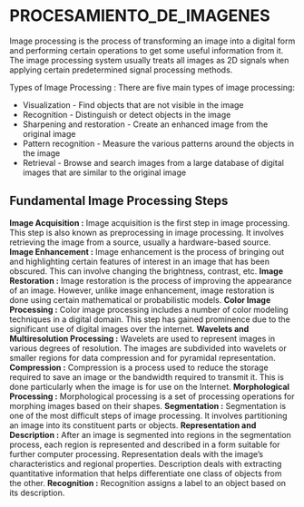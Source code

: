 # PROCESAMIENTO_DE_IMAGENES

Image processing is the process of transforming an image into a digital form and performing certain operations to get some useful information from it. The image processing system usually treats all images as 2D signals when applying certain predetermined signal processing methods.

Types of Image Processing : There are five main types of image processing:
* Visualization - Find objects that are not visible in the image
* Recognition - Distinguish or detect objects in the image
* Sharpening and restoration - Create an enhanced image from the original image
* Pattern recognition - Measure the various patterns around the objects in the image
* Retrieval - Browse and search images from a large database of digital images that are similar to the original image

## Fundamental Image Processing Steps
**Image Acquisition :** Image acquisition is the first step in image processing. This step is also known as preprocessing in image processing. It involves retrieving the image from a source, usually a hardware-based source.
**Image Enhancement :** Image enhancement is the process of bringing out and highlighting certain features of interest in an image that has been obscured. This can involve changing the brightness, contrast, etc.
**Image Restoration :** Image restoration is the process of improving the appearance of an image. However, unlike image enhancement, image restoration is done using certain mathematical or probabilistic models.
**Color Image Processing :** Color image processing includes a number of color modeling techniques in a digital domain. This step has gained prominence due to the significant use of digital images over the internet.
**Wavelets and Multiresolution Processing :** Wavelets are used to represent images in various degrees of resolution. The images are subdivided into wavelets or smaller regions for data compression and for pyramidal representation.
**Compression :** Compression is a process used to reduce the storage required to save an image or the bandwidth required to transmit it. This is done particularly when the image is for use on the Internet.
**Morphological Processing :** Morphological processing is a set of processing operations for morphing images based on their shapes.
**Segmentation :** Segmentation is one of the most difficult steps of image processing. It involves partitioning an image into its constituent parts or objects. 
**Representation and Description :** After an image is segmented into regions in the segmentation process, each region is represented and described in a form suitable for further computer processing. Representation deals with the image’s characteristics and regional properties. Description deals with extracting quantitative information that helps differentiate one class of objects from the other.
**Recognition :** Recognition assigns a label to an object based on its description.

